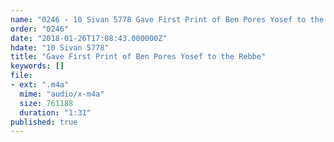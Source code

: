 ```yaml
---
name: "0246 - 10 Sivan 5778 Gave First Print of Ben Pores Yosef to the Rebbe"
order: "0246"
date: "2018-01-26T17:08:43.000000Z"
hdate: "10 Sivan 5778"
title: "Gave First Print of Ben Pores Yosef to the Rebbe"
keywords: []
file:
- ext: ".m4a"
  mime: "audio/x-m4a"
  size: 761188
  duration: "1:31"
published: true
---
```


